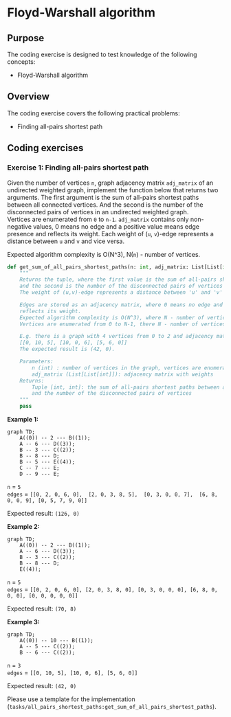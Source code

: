 # Floyd-Warshall algorithm
 
## Purpose 
 
The coding exercise is designed to test knowledge of the following concepts: 
 
* Floyd-Warshall algorithm 
 
## Overview 
 
The coding exercise covers the following practical problems: 
* Finding all-pairs shortest path 
 
## Coding exercises 
 
### Exercise 1: Finding all-pairs shortest path 
 
Given the number of vertices `n`, graph adjacency matrix `adj_matrix` of an undirected weighted graph, implement the function below that returns two arguments. The first argument is the sum of all-pairs shortest paths between all connected vertices. And the second is the number of the disconnected pairs of vertices in an undirected weighted graph.  
Vertices are enumerated from `0` to `n-1`. `adj_matrix` contains only non-negative values, 0 means no edge and a positive value means edge presence and reflects its weight. 
Each weight of (`u`, `v`)-edge represents a distance between `u` and `v` and vice versa.  
 
Expected algorithm complexity is O(N^3), N(`n`) - number of vertices.
 
```python 
def get_sum_of_all_pairs_shortest_paths(n: int, adj_matrix: List[List[int]]) -> Tuple[int, int]:
    """
    Returns the tuple, where the first value is the sum of all-pairs shortest paths between all connected vertices
    and the second is the number of the disconnected pairs of vertices in an undirected weighted graph.
    The weight of (u,v)-edge represents a distance between 'u' and 'v' and vice versa.

    Edges are stored as an adjacency matrix, where 0 means no edge and a positive value means edge presence and
    reflects its weight.
    Expected algorithm complexity is O(N^3), where N - number of vertices.
    Vertices are enumerated from 0 to N-1, there N - number of vertices.

    E.g. there is a graph with 4 vertices from 0 to 2 and adjacency matrix:
    [[0, 10, 5], [10, 0, 6], [5, 6, 0]]
    The expected result is (42, 0).

    Parameters:
        n (int) : number of vertices in the graph, vertices are enumerated from 0 to n-1
        adj_matrix (List[List[int]]): adjacency matrix with weights
    Returns:
        Tuple [int, int]: the sum of all-pairs shortest paths between all connected vertices
        and the number of the disconnected pairs of vertices
    """
    pass
``` 
 
**Example 1:** 
```mermaid 
graph TD; 
    A((0)) -- 2 --- B((1));
    A -- 6 --- D((3)); 
    B -- 3 --- C((2)); 
    B -- 8 --- D;
    B -- 5 --- E((4));
    C -- 7 --- E;
    D -- 9 --- E;
``` 
`n` = `5` 
<br>
`edges` = `[[0, 2, 0, 6, 0], 
            [2, 0, 3, 8, 5], 
            [0, 3, 0, 0, 7], 
            [6, 8, 0, 0, 9],
            [0, 5, 7, 9, 0]]` 
 
Expected result: `(126, 0)` 
 
**Example 2:** 
```mermaid 
graph TD; 
    A((0)) -- 2 --- B((1));
    A -- 6 --- D((3)); 
    B -- 3 --- C((2)); 
    B -- 8 --- D;
    E((4));
``` 
`n` = `5` 
<br>
`edges` = `[[0, 2, 0, 6, 0],
            [2, 0, 3, 8, 0],
            [0, 3, 0, 0, 0],
            [6, 8, 0, 0, 0],
            [0, 0, 0, 0, 0]]` 
 
Expected result: `(70, 8)` 
    
**Example 3:** 
```mermaid 
graph TD; 
    A((0)) -- 10 --- B((1));
    A -- 5 --- C((2)); 
    B -- 6 --- C((2)); 
``` 
`n` = `3` 
<br>
`edges` = `[[0, 10, 5],
            [10, 0, 6],
            [5, 6, 0]]` 
 
Expected result: `(42, 0)` 

Please use a template for the implementation (`tasks/all_pairs_shortest_paths:get_sum_of_all_pairs_shortest_paths`). 
 